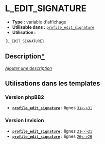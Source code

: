 # L_EDIT_SIGNATURE
* __Type :__ variable d'affichage
* __Utilisable dans :__ [`profile_edit_signature`](../tpl/profile_edit_signature.md#readme)
* __Utilisation :__

```html
{L_EDIT_SIGNATURE}
```

## Description[*](https://fa-tvars.appspot.com/var/L_EDIT_SIGNATURE)
[*Ajouter une description*](https://fa-tvars.appspot.com/var/L_EDIT_SIGNATURE)

## Utilisations dans les templates

### Version phpBB2
* __[`profile_edit_signature`](../tpl/profile_edit_signature.md#readme) :__ lignes [`31`](../src/subsilver/profile_edit_signature.tpl#L31)[`<->`](../src/subsilver/profile_edit_signature.tpl#L31-L31)[`31`](../src/subsilver/profile_edit_signature.tpl#L31)

### Version Invision
* __[`profile_edit_signature`](../tpl/profile_edit_signature.md#readme) :__ lignes [`21`](../src/invision/profile_edit_signature.tpl#L21)[`<->`](../src/invision/profile_edit_signature.tpl#L21-L21)[`21`](../src/invision/profile_edit_signature.tpl#L21)
* __[`profile_edit_signature`](../tpl/profile_edit_signature.md#readme) :__ lignes [`26`](../src/invision/profile_edit_signature.tpl#L26)[`<->`](../src/invision/profile_edit_signature.tpl#L26-L26)[`26`](../src/invision/profile_edit_signature.tpl#L26)


